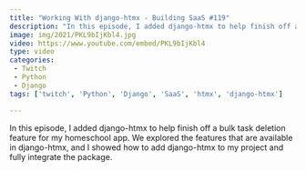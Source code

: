 ```yaml
---
title: "Working With django-htmx - Building SaaS #119"
description: "In this episode, I added django-htmx to help finish off a bulk task deletion feature for my homeschool app. We explored the features that are available in django-htmx, and I showed how to add django-htmx to my project and fully integrate the package."
image: img/2021/PKL9bIjKbl4.jpg
video: https://www.youtube.com/embed/PKL9bIjKbl4
type: video
categories:
 - Twitch
 - Python
 - Django
tags: ['twitch', 'Python', 'Django', 'SaaS', 'htmx', 'django-htmx']

---
```


In this episode, I added django-htmx to help finish off a bulk task deletion feature for my homeschool app. We explored the features that are available in django-htmx, and I showed how to add django-htmx to my project and fully integrate the package.
